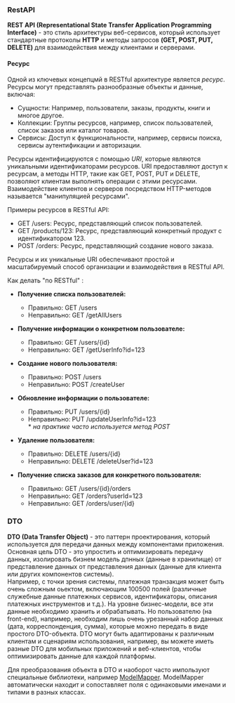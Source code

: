 ### RestAPI

**REST API (Representational State Transfer Application Programming Interface)** - это стиль архитектуры веб-сервисов, который использует стандартные протоколы **HTTP**
и методы запросов **(GET, POST, PUT, DELETE)**  для взаимодействия между клиентами и серверами.    

#### Ресурс

Одной из ключевых концепцмй в RESTful архитектуре является *ресурс*. Ресурсы могут представлять разнообразные объекты и данные, включая:
* Сущности: Например, пользователи, заказы, продукты, книги и многое другое.
* Коллекции: Группы ресурсов, например, список пользователей, список заказов или каталог товаров.
* Сервисы: Доступ к функциональности, например, сервисы поиска, сервисы аутентификации и авторизации.

Ресурсы идентифицируются с помощью *URI*, которые являются уникальными идентификаторами ресурсов. 
URI предоставляют доступ к ресурсам, а методы HTTP, такие как GET, POST, PUT и DELETE, позволяют клиентам выполнять операции с этими ресурсами. 
Взаимодействие клиентов и серверов посредством HTTP-методов называется "манипуляцией ресурсами".

Примеры ресурсов в RESTful API:

* GET /users: Ресурс, представляющий список пользователей.
* GET /products/123: Ресурс, представляющий конкретный продукт с идентификатором 123.
* POST /orders: Ресурс, представляющий создание нового заказа.

Ресурсы и их уникальные URI обеспечивают простой и масштабируемый способ организации и взаимодействия в RESTful API.

Как делать "по RESTful" : 

* **Получение списка пользователей:** 
   * Правильно: GET /users
   * Неправильно: GET /getAllUsers

* **Получение информации о конкретном пользователе:**
  * Правильно: GET /users/{id}
  * Неправильно: GET /getUserInfo?id=123

* **Создание нового пользователя:**
   * Правильно: POST /users
   * Неправильно: POST /createUser

* **Обновление информации о пользователе:**
   * Правильно: PUT /users/{id}
   * Неправильно: PUT /updateUserInfo?id=123  
     \* *на практике часто используется метод POST* 

* **Удаление пользователя:**
   * Правильно: DELETE /users/{id}
   * Неправильно: DELETE /deleteUser?id=123

* **Получение списка заказов для конкретного пользователя:**
   * Правильно: GET /users/{id}/orders
   * Неправильно: GET /orders?userId=123
   * Неправильно: GET /orders/user/{id}



  


### DTO

**DTO (Data Transfer Object)** - это паттерн проектирования, который используется для передачи данных между компонентами приложения. 
Основная цель DTO - это упростить и оптимизировать передачу данных, изолировать бизнем модель дпнных (данные в хранилище) от представление данных от представления данных 
(данные для клиента или других компонентов системы).  
Например, с точки зрения системы, платежная транзакция может быть очень сложным оьектом, включающим 100500 полей (различные служебные данные платежных сервисов, идентификаторы, 
описания платежных инструментов и т.д.).  На уровне бизнес-модели, все эти данные необходимо хранить и обрабатывать. Но пользователю (на front-end), например, 
необходим лишь очень урезанный набор данных (дата, корреспонденция, сумма), которые можно передать в виде простого DTO-объекта.  DTO могут быть адаптированы к различным клиентам и сценариям использования, 
например, вы можете иметь разные DTO для мобильных приложений и веб-клиентов, чтобы оптимизировать данные для каждой платформы.

Для преобразования объекта в DTO и наоборот часто импользуют специальные библиотеки, например [ModelMapper](https://modelmapper.org/). ModelMapper автоматически находит и сопоставляет поля 
с одинаковыми именами и типами в разных классах.  




